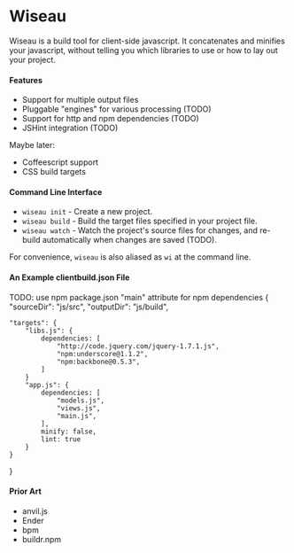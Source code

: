 Wiseau
=======

Wiseau is a build tool for client-side javascript. It concatenates and minifies
your javascript, without telling you which libraries to use or how to lay out
your project.


#### Features

* Support for multiple output files
* Pluggable "engines" for various processing (TODO)
* Support for http and npm dependencies (TODO)
* JSHint integration (TODO)

Maybe later:

* Coffeescript support
* CSS build targets


#### Command Line Interface

* `wiseau init`  - Create a new project.
* `wiseau build` - Build the target files specified in your project file.
* `wiseau watch` - Watch the project's source files for changes, and re-build
                   automatically when changes are saved (TODO).

For convenience, `wiseau` is also aliased as `wi` at the command line.


#### An Example clientbuild.json File

TODO: use npm package.json "main" attribute for npm dependencies
{
    "sourceDir": "js/src",
    "outputDir": "js/build",

    "targets": {
        "libs.js": {
            dependencies: [
                "http://code.jquery.com/jquery-1.7.1.js",
                "npm:underscore@1.1.2",
                "npm:backbone@0.5.3",
            ]
        }
        "app.js": {
            dependencies: [
                "models.js",
                "views.js",
                "main.js",
            ],
            minify: false,
            lint: true
        }
    }
}


#### Prior Art

* anvil.js
* Ender
* bpm
* buildr.npm
